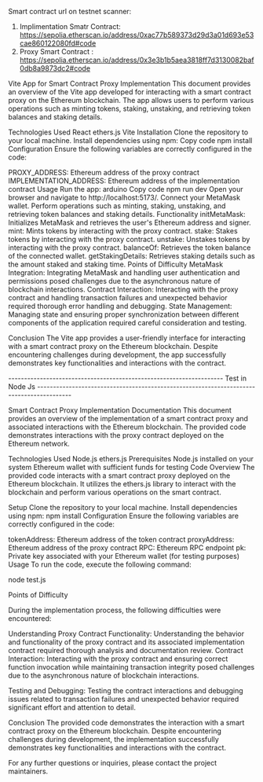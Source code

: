 Smart contract url on testnet scanner: 
1) Implimentation Smatr Contract: https://sepolia.etherscan.io/address/0xac77b589373d29d3a01d693e53cae860122080fd#code
2) Proxy Smart Contract         : https://sepolia.etherscan.io/address/0x3e3b1b5aea3818ff7d3130082baf0db8a9873dc2#code

Vite App for Smart Contract Proxy Implementation
This document provides an overview of the Vite app developed for interacting with a smart contract proxy on the Ethereum blockchain. The app allows users to perform various operations such as minting tokens, staking, unstaking, and retrieving token balances and staking details.

Technologies Used
React
ethers.js
Vite
Installation
Clone the repository to your local machine.
Install dependencies using npm:
Copy code
npm install
Configuration
Ensure the following variables are correctly configured in the code:

PROXY_ADDRESS: Ethereum address of the proxy contract
IMPLEMENTATION_ADDRESS: Ethereum address of the implementation contract
Usage
Run the app:
arduino
Copy code
npm run dev
Open your browser and navigate to  http://localhost:5173/.
Connect your MetaMask wallet.
Perform operations such as minting, staking, unstaking, and retrieving token balances and staking details.
Functionality
initMetaMask: Initializes MetaMask and retrieves the user's Ethereum address and signer.
mint: Mints tokens by interacting with the proxy contract.
stake: Stakes tokens by interacting with the proxy contract.
unstake: Unstakes tokens by interacting with the proxy contract.
balanceOf: Retrieves the token balance of the connected wallet.
getStakingDetails: Retrieves staking details such as the amount staked and staking time.
Points of Difficulty
MetaMask Integration: Integrating MetaMask and handling user authentication and permissions posed challenges due to the asynchronous nature of blockchain interactions.
Contract Interaction: Interacting with the proxy contract and handling transaction failures and unexpected behavior required thorough error handling and debugging.
State Management: Managing state and ensuring proper synchronization between different components of the application required careful consideration and testing.

Conclusion
The Vite app provides a user-friendly interface for interacting with a smart contract proxy on the Ethereum blockchain. Despite encountering challenges during development, the app successfully demonstrates key functionalities and interactions with the contract.





-------------------------------------------------------------------- Test in Node Js ----------------------------------------------------------------------------------------- 





Smart Contract Proxy Implementation Documentation
This document provides an overview of the implementation of a smart contract proxy and associated interactions with the Ethereum blockchain. The provided code demonstrates interactions with the proxy contract deployed on the Ethereum network.

Technologies Used
Node.js
ethers.js
Prerequisites
Node.js installed on your system
Ethereum wallet with sufficient funds for testing
Code Overview
The provided code interacts with a smart contract proxy deployed on the Ethereum blockchain. It utilizes the ethers.js library to interact with the blockchain and perform various operations on the smart contract.

Setup
Clone the repository to your local machine.
Install dependencies using npm: npm install
Configuration
Ensure the following variables are correctly configured in the code:

tokenAddress: Ethereum address of the token contract
proxyAddress: Ethereum address of the proxy contract
RPC: Ethereum RPC endpoint
pk: Private key associated with your Ethereum wallet (for testing purposes)
Usage
To run the code, execute the following command:

node test.js


Points of Difficulty

During the implementation process, the following difficulties were encountered:

Understanding Proxy Contract Functionality: Understanding the behavior and functionality of the proxy contract and its associated implementation contract required thorough analysis and documentation review.
Contract Interaction: Interacting with the proxy contract and ensuring correct function invocation while maintaining transaction integrity posed challenges due to the asynchronous nature of blockchain interactions.

Testing and Debugging: Testing the contract interactions and debugging issues related to transaction failures and unexpected behavior required significant effort and attention to detail.

Conclusion
The provided code demonstrates the interaction with a smart contract proxy on the Ethereum blockchain. Despite encountering challenges during development, the implementation successfully demonstrates key functionalities and interactions with the contract.

For any further questions or inquiries, please contact the project maintainers.
